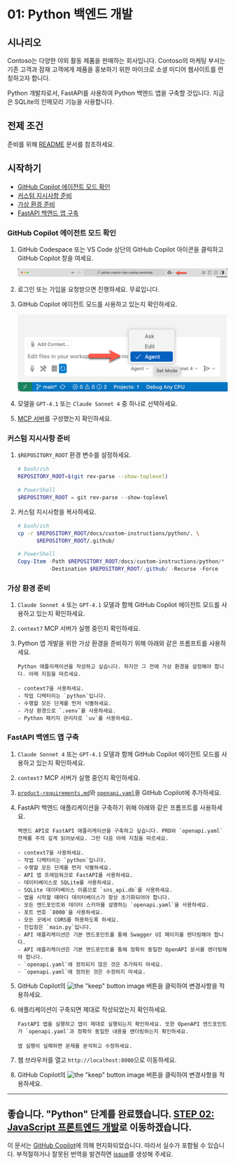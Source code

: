 # 01: Python 백엔드 개발

## 시나리오

Contoso는 다양한 야외 활동 제품을 판매하는 회사입니다. Contoso의 마케팅 부서는 기존 고객과 잠재 고객에게 제품을 홍보하기 위한 마이크로 소셜 미디어 웹사이트를 런칭하고자 합니다.

Python 개발자로서, FastAPI를 사용하여 Python 백엔드 앱을 구축할 것입니다. 지금은 SQLite의 인메모리 기능을 사용합니다.

## 전제 조건

준비를 위해 [README](../README.md) 문서를 참조하세요.

## 시작하기

- [GitHub Copilot 에이전트 모드 확인](#github-copilot-에이전트-모드-확인)
- [커스텀 지시사항 준비](#커스텀-지시사항-준비)
- [가상 환경 준비](#가상-환경-준비)
- [FastAPI 백엔드 앱 구축](#fastapi-백엔드-앱-구축)

### GitHub Copilot 에이전트 모드 확인

1. GitHub Codespace 또는 VS Code 상단의 GitHub Copilot 아이콘을 클릭하고 GitHub Copilot 창을 여세요.

   ![Open GitHub Copilot Chat](../../../docs/images/setup-02.png)

1. 로그인 또는 가입을 요청받으면 진행하세요. 무료입니다.
1. GitHub Copilot 에이전트 모드를 사용하고 있는지 확인하세요.

   ![GitHub Copilot Agent Mode](../../../docs/images/setup-03.png)

1. 모델을 `GPT-4.1` 또는 `Claude Sonnet 4` 중 하나로 선택하세요.
1. [MCP 서버](./00-setup.md#mcp-서버-설정)를 구성했는지 확인하세요.

### 커스텀 지시사항 준비

1. `$REPOSITORY_ROOT` 환경 변수를 설정하세요.

   ```bash
   # bash/zsh
   REPOSITORY_ROOT=$(git rev-parse --show-toplevel)
   ```

   ```powershell
   # PowerShell
   $REPOSITORY_ROOT = git rev-parse --show-toplevel
   ```

1. 커스텀 지시사항을 복사하세요.

    ```bash
    # bash/zsh
    cp -r $REPOSITORY_ROOT/docs/custom-instructions/python/. \
          $REPOSITORY_ROOT/.github/
    ```

    ```powershell
    # PowerShell
    Copy-Item -Path $REPOSITORY_ROOT/docs/custom-instructions/python/* `
              -Destination $REPOSITORY_ROOT/.github/ -Recurse -Force
    ```

### 가상 환경 준비

1. `Claude Sonnet 4` 또는 `GPT-4.1` 모델과 함께 GitHub Copilot 에이전트 모드를 사용하고 있는지 확인하세요.
1. `context7` MCP 서버가 실행 중인지 확인하세요.
1. Python 앱 개발을 위한 가상 환경을 준비하기 위해 아래와 같은 프롬프트를 사용하세요.

    ```text
    Python 애플리케이션을 작성하고 싶습니다. 하지만 그 전에 가상 환경을 설정해야 합니다. 아래 지침을 따르세요.
    
    - context7을 사용하세요.
    - 작업 디렉터리는 `python`입니다.
    - 수행할 모든 단계를 먼저 식별하세요.
    - 가상 환경으로 `.venv`를 사용하세요.
    - Python 패키지 관리자로 `uv`를 사용하세요.
    ```

### FastAPI 백엔드 앱 구축

1. `Claude Sonnet 4` 또는 `GPT-4.1` 모델과 함께 GitHub Copilot 에이전트 모드를 사용하고 있는지 확인하세요.
1. `context7` MCP 서버가 실행 중인지 확인하세요.
1. [`product-requirements.md`](../product-requirements.md)와 [`openapi.yaml`](../openapi.yaml)을 GitHub Copilot에 추가하세요.
1. FastAPI 백엔드 애플리케이션을 구축하기 위해 아래와 같은 프롬프트를 사용하세요.

    ```text
    백엔드 API로 FastAPI 애플리케이션을 구축하고 싶습니다. PRD와 `openapi.yaml` 전체를 주의 깊게 읽어보세요. 그런 다음 아래 지침을 따르세요.
    
    - context7을 사용하세요.
    - 작업 디렉터리는 `python`입니다.
    - 수행할 모든 단계를 먼저 식별하세요.
    - API 앱 프레임워크로 FastAPI를 사용하세요.
    - 데이터베이스로 SQLite를 사용하세요.
    - SQLite 데이터베이스 이름으로 `sns_api.db`를 사용하세요.
    - 앱을 시작할 때마다 데이터베이스가 항상 초기화되어야 합니다.
    - 모든 엔드포인트와 데이터 스키마를 설명하는 `openapi.yaml`을 사용하세요.
    - 포트 번호 `8000`을 사용하세요.
    - 모든 곳에서 CORS를 허용하도록 하세요.
    - 진입점은 `main.py`입니다.
    - API 애플리케이션은 기본 엔드포인트를 통해 Swagger UI 페이지를 렌더링해야 합니다.
    - API 애플리케이션은 기본 엔드포인트를 통해 정확히 동일한 OpenAPI 문서를 렌더링해야 합니다.
    - `openapi.yaml`에 정의되지 않은 것은 추가하지 마세요.
    - `openapi.yaml`에 정의된 것은 수정하지 마세요.
    ```

1. GitHub Copilot의 ![the "keep" button image](https://img.shields.io/badge/keep-blue) 버튼을 클릭하여 변경사항을 적용하세요.
1. 애플리케이션이 구축되면 제대로 작성되었는지 확인하세요.

    ```text
    FastAPI 앱을 실행하고 앱이 제대로 실행되는지 확인하세요. 또한 OpenAPI 엔드포인트가 `openapi.yaml`과 정확히 동일한 내용을 렌더링하는지 확인하세요.

    앱 실행이 실패하면 문제를 분석하고 수정하세요.
    ```

1. 웹 브라우저를 열고 `http://localhost:8000`으로 이동하세요.
1. GitHub Copilot의 ![the "keep" button image](https://img.shields.io/badge/keep-blue) 버튼을 클릭하여 변경사항을 적용하세요.

---

좋습니다. "Python" 단계를 완료했습니다. [STEP 02: JavaScript 프론트엔드 개발](./02-javascript.md)로 이동하겠습니다.
---

이 문서는 [GitHub Copilot](https://docs.github.com/copilot/about-github-copilot/what-is-github-copilot)에 의해 현지화되었습니다. 따라서 실수가 포함될 수 있습니다. 부적절하거나 잘못된 번역을 발견하면 [issue](../../issues)를 생성해 주세요.
